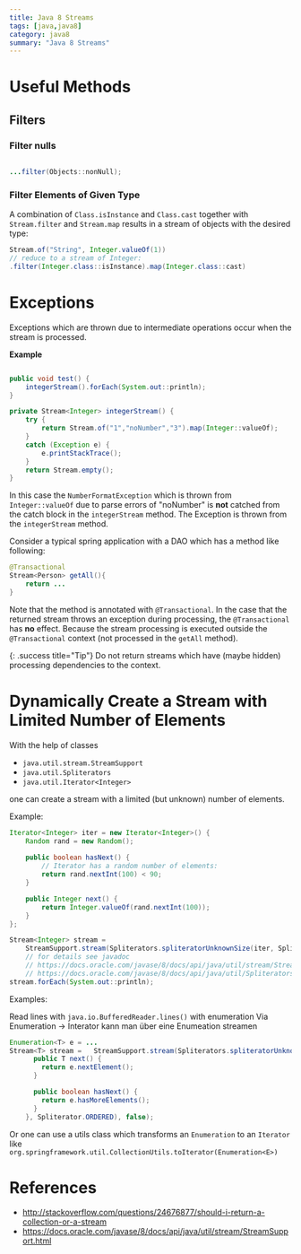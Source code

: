 ```yaml
---
title: Java 8 Streams
tags: [java,java8]
category: java8
summary: "Java 8 Streams"
---
```


# Useful Methods

## Filters

### Filter nulls

~~~ java

...filter(Objects::nonNull);
~~~

### Filter Elements of Given Type

A combination of `Class.isInstance` and `Class.cast` together with `Stream.filter` and `Stream.map` results in a stream of objects with the desired type:

~~~ java
Stream.of("String", Integer.valueOf(1))
// reduce to a stream of Integer:
.filter(Integer.class::isInstance).map(Integer.class::cast)
~~~

# Exceptions

Exceptions which are thrown due to intermediate operations occur when the stream is processed.

**Example** 

~~~java

public void test() {
    integerStream().forEach(System.out::println);
}

private Stream<Integer> integerStream() {
    try {
        return Stream.of("1","noNumber","3").map(Integer::valueOf);
    }
    catch (Exception e) {
        e.printStackTrace();
	}
    return Stream.empty();
}
~~~

In this case the `NumberFormatException` which is thrown from `Integer::valueOf` due to parse errors of "noNumber" is **not** catched from the catch block in the `integerStream` method. The Exception is thrown from the `integerStream` method.

<div class="danger" title="Returning Stream from DAO method with @Transactional annotation." markdown="1">

Consider a typical spring application with a DAO which has a method like following: 

~~~java
@Transactional
Stream<Person> getAll(){
	return ...
}
~~~

Note that the method is annotated with `@Transactional`. In the case that the returned stream throws an exception during processing, the `@Transactional` has **no** effect. Because the stream processing is executed outside the `@Transactional` context (not processed in the `getAll` method).

</div>

{: .success title="Tip"}
Do not return streams which have (maybe hidden) processing dependencies to the context.


# Dynamically Create a Stream with Limited Number of Elements 

With the help of classes

* `java.util.stream.StreamSupport`
* `java.util.Spliterators`
* `java.util.Iterator<Integer>`

one can create a stream with a limited (but unknown) number of elements.

Example: 

~~~java
Iterator<Integer> iter = new Iterator<Integer>() {
    Random rand = new Random();
    
    public boolean hasNext() {
        // Iterator has a random number of elements:
        return rand.nextInt(100) < 90;
    }

    public Integer next() {
        return Integer.valueOf(rand.nextInt(100));
    }
};

Stream<Integer> stream = 
    StreamSupport.stream(Spliterators.spliteratorUnknownSize(iter, Spliterator.ORDERED | Spliterator.NONNULL), false);
    // for details see javadoc 
    // https://docs.oracle.com/javase/8/docs/api/java/util/stream/StreamSupport.html
    // https://docs.oracle.com/javase/8/docs/api/java/util/Spliterators.html
stream.forEach(System.out::println);
~~~


Examples:

Read lines with `java.io.BufferedReader.lines()` with enumeration
    Via Enumeration -> Interator kann man über eine Enumeation streamen

~~~java 
Enumeration<T> e = ...
Stream<T> stream =   StreamSupport.stream(Spliterators.spliteratorUnknownSize(new Iterator<T>() {
      public T next() {
        return e.nextElement();
      }

      public boolean hasNext() {
        return e.hasMoreElements();
      }
    }, Spliterator.ORDERED), false);
~~~


Or one can use a utils class which transforms an `Enumeration` to an `Iterator` like  `org.springframework.util.CollectionUtils.toIterator(Enumeration<E>)`


# References

* <http://stackoverflow.com/questions/24676877/should-i-return-a-collection-or-a-stream>
* <https://docs.oracle.com/javase/8/docs/api/java/util/stream/StreamSupport.html>

